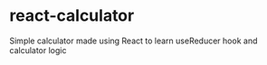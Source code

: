 # react-calculator

Simple calculator made using React to learn useReducer hook and calculator logic

